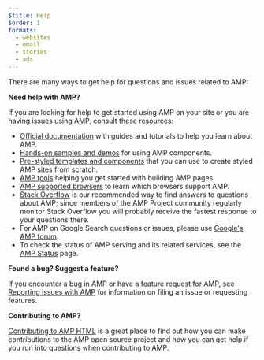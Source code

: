 ```yaml
---
$title: Help
$order: 1
formats:
  - websites
  - email
  - stories
  - ads
---
```


<!--
This file is imported from https://github.com/ampproject/amphtml/blob/master/SUPPORT.md.
Please do not change this file.
If you have found a bug or an issue please
have a look and request a pull request there.
-->

<!-- DO NOT RENAME OR REMOVE THIS FILE - it's hosted here https://amp.dev/support/ -->



 There are many ways to get help for questions and issues related to AMP:	

 **Need help with AMP?**	

 If you are looking for help to get started using AMP on your site or you are having issues using AMP, consult these resources:	

 *   [Official documentation](https://amp.dev/documentation/guides-and-tutorials/) with guides and tutorials to help you learn about AMP.	
*   [Hands-on samples and demos](https://amp.dev/documentation/examples/) for using AMP components.	
*   [Pre-styled templates and components](https://amp.dev/documentation/templates/) that you can use to create styled AMP sites from scratch.	
*   [AMP tools](https://amp.dev/documentation/tools) helping you get started with building AMP pages.	
*   [AMP supported browsers](https://amp.dev/support/faq/supported-browsers) to learn which browsers support AMP.	
*   [Stack Overflow](http://stackoverflow.com/questions/tagged/amp-html) is our recommended way to find answers to questions about AMP; since members of the AMP Project community regularly monitor Stack Overflow you will probably receive the fastest response to your questions there.	
*   For AMP on Google Search questions or issues, please use [Google's AMP forum](https://goo.gl/utQ1KZ).	
*   To check the status of AMP serving and its related services, see the [AMP Status](https://status.ampproject.org/) page.	

 **Found a bug? Suggest a feature?**	

 If you encounter a bug in AMP or have a feature request for AMP, see [Reporting issues with AMP](https://github.com/ampproject/amphtml/blob/master/CONTRIBUTING.md#reporting-issues-with-amp) for information on filing an issue or requesting features.	

 **Contributing to AMP?**	

 [Contributing to AMP HTML](https://github.com/ampproject/amphtml/blob/master/CONTRIBUTING.md#ongoing-participation) is a great place to find out how you can make contributions to the AMP open source project and how you can get help if you run into questions when contributing to AMP.